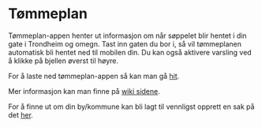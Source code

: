 # Tømmeplan

Tømmeplan-appen henter ut informasjon om når søppelet blir hentet i din gate i Trondheim og omegn. Tast inn gaten du bor i, så vil tømmeplanen automatisk bli hentet ned til mobilen din. Du kan også aktivere varsling ved å klikke på bjellen øverst til høyre.

For å laste ned tømmeplan-appen så kan man gå [hit](https://github.com/stiasta/tommeplan/wiki/Laste-ned-appen).

Mer informasjon kan man finne på [wiki sidene](https://github.com/stiasta/tommeplan/wiki).

For å finne ut om din by/kommune kan bli lagt til vennligst opprett en sak på det [her](https://github.com/stiasta/tommeplan/issues).
